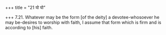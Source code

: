 +++
title = "21 यो यो"

+++
7.21. Whatever may be the form \[of the deity\] a devotee-whosoever he
may be-desires to worship with faith, I assume that form which is firm
and is according to \[his\] faith.
